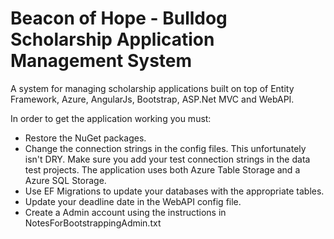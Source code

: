 Beacon of Hope - Bulldog Scholarship Application Management System
==========================================

A system for managing scholarship applications built on top of Entity Framework, Azure, AngularJs, Bootstrap, ASP.Net MVC and WebAPI.

In order to get the application working you must:
 - Restore the NuGet packages.
 - Change the connection strings in the config files. This unfortunately isn't DRY. Make sure you add your test connection strings in the data test projects. The application uses both Azure Table Storage and a Azure SQL Storage.
 - Use EF Migrations to update your databases with the appropriate tables. 
 - Update your deadline date in the WebAPI config file. 
 - Create a Admin account using the instructions in NotesForBootstrappingAdmin.txt

